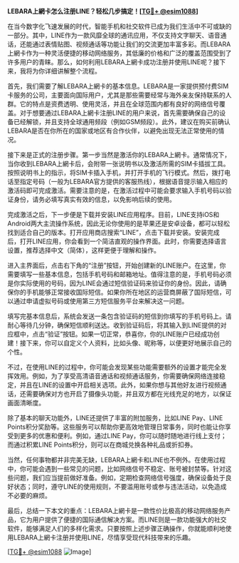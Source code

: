 **LEBARA上網卡怎么注册LINE？轻松几步搞定！[[TG💪+ @esim1088](https://t.me/s/esim1088)]**

在当今数字化飞速发展的时代，智能手机和社交软件已成为我们生活中不可或缺的一部分。其中，LINE作为一款风靡全球的通讯应用，不仅支持文字聊天、语音通话，还能通过表情贴图、视频通话等功能让我们的交流更加丰富多彩。而LEBARA上網卡作为一种灵活便捷的移动网络服务，其低廉的价格和广泛的覆盖范围受到了许多用户的青睐。那么，如何利用LEBARA上網卡成功注册并使用LINE呢？接下来，我将为你详细讲解整个流程。

首先，我们需要了解LEBARA上網卡的基本信息。LEBARA是一家提供预付费SIM卡服务的公司，主要面向国际用户，尤其是那些需要经常与海外亲友保持联系的人群。它的特点是资费透明、使用灵活，并且在全球范围内都有良好的网络信号覆盖。对于想要通过LEBARA上網卡注册LINE的用户来说，首先需要确保自己的设备已经解锁，并且支持全球通用频段（例如GSM频段）。此外，建议在购买前确认LEBARA是否在你所在的国家或地区有合作伙伴，以避免出现无法正常使用的情况。

接下来是正式的注册步骤。第一步当然是激活你的LEBARA上網卡。通常情况下，当你收到LEBARA上網卡后，会附带一张说明书以及激活所需的SIM卡插拔工具。按照说明书上的指示，将SIM卡插入手机，并打开手机的飞行模式。然后，拨打电话至指定号码（一般为LEBARA官方提供的客服热线），根据语音提示输入相应的激活码即可完成激活。需要注意的是，在激活过程中可能会要求输入手机号码以验证身份，请务必填写真实有效的信息，以免影响后续的使用。

完成激活之后，下一步便是下载并安装LINE应用程序。目前，LINE支持iOS和Android两大主流操作系统，因此无论你使用的是苹果还是安卓设备，都可以轻松找到适合自己的版本。打开应用商店搜索“LINE”，点击下载并安装。安装完成后，打开LINE应用，你会看到一个简洁直观的操作界面。此时，你需要选择语言设置，推荐选择中文（简体），这样更便于理解和操作。

进入主界面后，点击右下角的“注册”按钮，开始创建新的LINE账户。在这里，你需要填写一些基本信息，包括手机号码和邮箱地址。值得注意的是，手机号码必须是你实际使用的号码，因为LINE会通过短信验证码来验证你的身份。因此，请确保你的手机能够正常接收国际短信。如果你所在地区的运营商屏蔽了国际短信，可以通过申请虚拟号码或使用第三方短信服务平台来解决这一问题。

填写完基本信息后，系统会发送一条包含验证码的短信到你填写的手机号码上。请耐心等待几分钟，确保短信顺利送达。收到验证码后，将其输入到LINE提供的对应框中，点击“验证”按钮。如果一切正常，恭喜你，你的LINE账户已经成功创建！接下来，你可以自定义个人资料，比如头像、昵称等，以便更好地展示自己的个性。

不过，在使用LINE的过程中，你可能会发现某些功能需要额外的设置才能完全发挥效用。例如，为了享受高清语音通话和视频通话服务，你需要确保网络连接稳定，并且在LINE的设置中开启相关选项。此外，如果你想与其他好友进行视频通话，还需要确保对方也开启了摄像头功能，并且双方都在光线充足的地方，以保证画面清晰度。

除了基本的聊天功能外，LINE还提供了丰富的附加服务，比如LINE Pay、LINE Points积分奖励等。这些服务可以帮助你更高效地管理日常事务，同时也能让你享受到更多的优惠和便利。例如，通过LINE Pay，你可以随时随地进行线上支付；而通过积累LINE Points积分，则可以在商城兑换各种礼品或折扣券。

当然，任何事物都并非完美无缺，LEBARA上網卡和LINE也不例外。在使用过程中，你可能会遇到一些常见的问题，比如网络信号不稳定、账号被封禁等。针对这些问题，我们应当提前做好准备。例如，定期检查网络信号强度，确保设备处于良好状态；同时，遵守LINE的使用规则，不要滥用账号或参与违法活动，以免造成不必要的麻烦。

最后，总结一下本文的重点：LEBARA上網卡是一款性价比极高的移动网络服务产品，它为用户提供了便捷的国际通信解决方案。而LINE则是一款功能强大的社交软件，能够满足人们的多样化需求。只要按照上述步骤正确操作，你就能顺利地使用LEBARA上網卡注册并使用LINE，尽情享受现代科技带来的乐趣。

[[TG💪+ @esim1088](https://t.me/s/esim1088) ![Image](https://i.postimg.cc/4NQfJmqS/Snipaste-2025-05-13-00-14-12.png)]